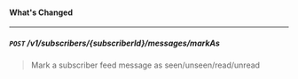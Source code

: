 #### What's Changed
---

##### `POST` /v1/subscribers/{subscriberId}/messages/markAs

> Mark a subscriber feed message as seen/unseen/read/unread


